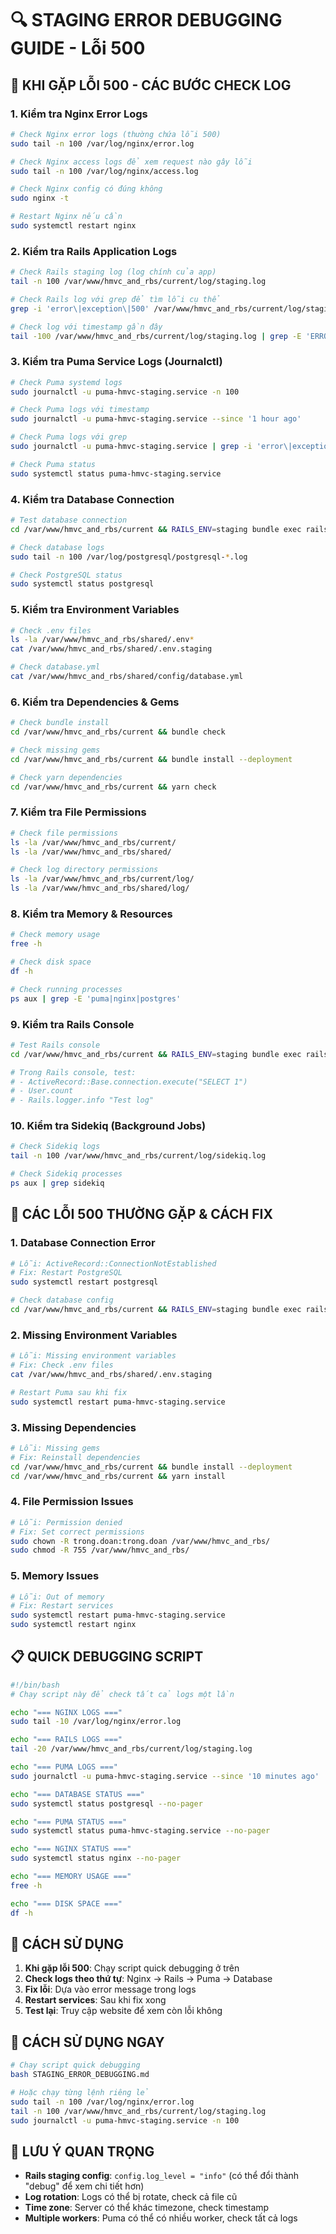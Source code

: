 # 🔍 STAGING ERROR DEBUGGING GUIDE - Lỗi 500

## 🚨 **KHI GẶP LỖI 500 - CÁC BƯỚC CHECK LOG**

### **1. Kiểm tra Nginx Error Logs**
```bash
# Check Nginx error logs (thường chứa lỗi 500)
sudo tail -n 100 /var/log/nginx/error.log

# Check Nginx access logs để xem request nào gây lỗi
sudo tail -n 100 /var/log/nginx/access.log

# Check Nginx config có đúng không
sudo nginx -t

# Restart Nginx nếu cần
sudo systemctl restart nginx
```

### **2. Kiểm tra Rails Application Logs**
```bash
# Check Rails staging log (log chính của app)
tail -n 100 /var/www/hmvc_and_rbs/current/log/staging.log

# Check Rails log với grep để tìm lỗi cụ thể
grep -i 'error\|exception\|500' /var/www/hmvc_and_rbs/current/log/staging.log | tail -20

# Check log với timestamp gần đây
tail -100 /var/www/hmvc_and_rbs/current/log/staging.log | grep -E 'ERROR|FATAL|Exception'
```

### **3. Kiểm tra Puma Service Logs (Journalctl)**
```bash
# Check Puma systemd logs
sudo journalctl -u puma-hmvc-staging.service -n 100

# Check Puma logs với timestamp
sudo journalctl -u puma-hmvc-staging.service --since '1 hour ago'

# Check Puma logs với grep
sudo journalctl -u puma-hmvc-staging.service | grep -i 'error\|exception\|500'

# Check Puma status
sudo systemctl status puma-hmvc-staging.service
```

### **4. Kiểm tra Database Connection**
```bash
# Test database connection
cd /var/www/hmvc_and_rbs/current && RAILS_ENV=staging bundle exec rails runner 'puts ActiveRecord::Base.connection.execute("SELECT 1").first'

# Check database logs
sudo tail -n 100 /var/log/postgresql/postgresql-*.log

# Check PostgreSQL status
sudo systemctl status postgresql
```

### **5. Kiểm tra Environment Variables**
```bash
# Check .env files
ls -la /var/www/hmvc_and_rbs/shared/.env*
cat /var/www/hmvc_and_rbs/shared/.env.staging

# Check database.yml
cat /var/www/hmvc_and_rbs/shared/config/database.yml
```

### **6. Kiểm tra Dependencies & Gems**
```bash
# Check bundle install
cd /var/www/hmvc_and_rbs/current && bundle check

# Check missing gems
cd /var/www/hmvc_and_rbs/current && bundle install --deployment

# Check yarn dependencies
cd /var/www/hmvc_and_rbs/current && yarn check
```

### **7. Kiểm tra File Permissions**
```bash
# Check file permissions
ls -la /var/www/hmvc_and_rbs/current/
ls -la /var/www/hmvc_and_rbs/shared/

# Check log directory permissions
ls -la /var/www/hmvc_and_rbs/current/log/
ls -la /var/www/hmvc_and_rbs/shared/log/
```

### **8. Kiểm tra Memory & Resources**
```bash
# Check memory usage
free -h

# Check disk space
df -h

# Check running processes
ps aux | grep -E 'puma|nginx|postgres'
```

### **9. Kiểm tra Rails Console**
```bash
# Test Rails console
cd /var/www/hmvc_and_rbs/current && RAILS_ENV=staging bundle exec rails console

# Trong Rails console, test:
# - ActiveRecord::Base.connection.execute("SELECT 1")
# - User.count
# - Rails.logger.info "Test log"
```

### **10. Kiểm tra Sidekiq (Background Jobs)**
```bash
# Check Sidekiq logs
tail -n 100 /var/www/hmvc_and_rbs/current/log/sidekiq.log

# Check Sidekiq processes
ps aux | grep sidekiq
```

## 🔧 **CÁC LỖI 500 THƯỜNG GẶP & CÁCH FIX**

### **1. Database Connection Error**
```bash
# Lỗi: ActiveRecord::ConnectionNotEstablished
# Fix: Restart PostgreSQL
sudo systemctl restart postgresql

# Check database config
cd /var/www/hmvc_and_rbs/current && RAILS_ENV=staging bundle exec rails db:migrate:status
```

### **2. Missing Environment Variables**
```bash
# Lỗi: Missing environment variables
# Fix: Check .env files
cat /var/www/hmvc_and_rbs/shared/.env.staging

# Restart Puma sau khi fix
sudo systemctl restart puma-hmvc-staging.service
```

### **3. Missing Dependencies**
```bash
# Lỗi: Missing gems
# Fix: Reinstall dependencies
cd /var/www/hmvc_and_rbs/current && bundle install --deployment
cd /var/www/hmvc_and_rbs/current && yarn install
```

### **4. File Permission Issues**
```bash
# Lỗi: Permission denied
# Fix: Set correct permissions
sudo chown -R trong.doan:trong.doan /var/www/hmvc_and_rbs/
sudo chmod -R 755 /var/www/hmvc_and_rbs/
```

### **5. Memory Issues**
```bash
# Lỗi: Out of memory
# Fix: Restart services
sudo systemctl restart puma-hmvc-staging.service
sudo systemctl restart nginx
```

## 📋 **QUICK DEBUGGING SCRIPT**

```bash
#!/bin/bash
# Chạy script này để check tất cả logs một lần

echo "=== NGINX LOGS ==="
sudo tail -10 /var/log/nginx/error.log

echo "=== RAILS LOGS ==="
tail -20 /var/www/hmvc_and_rbs/current/log/staging.log

echo "=== PUMA LOGS ==="
sudo journalctl -u puma-hmvc-staging.service --since '10 minutes ago'

echo "=== DATABASE STATUS ==="
sudo systemctl status postgresql --no-pager

echo "=== PUMA STATUS ==="
sudo systemctl status puma-hmvc-staging.service --no-pager

echo "=== NGINX STATUS ==="
sudo systemctl status nginx --no-pager

echo "=== MEMORY USAGE ==="
free -h

echo "=== DISK SPACE ==="
df -h
```

## 🎯 **CÁCH SỬ DỤNG**

1. **Khi gặp lỗi 500**: Chạy script quick debugging ở trên
2. **Check logs theo thứ tự**: Nginx → Rails → Puma → Database
3. **Fix lỗi**: Dựa vào error message trong logs
4. **Restart services**: Sau khi fix xong
5. **Test lại**: Truy cập website để xem còn lỗi không

## 🚀 **CÁCH SỬ DỤNG NGAY**

```bash
# Chạy script quick debugging
bash STAGING_ERROR_DEBUGGING.md

# Hoặc chạy từng lệnh riêng lẻ
sudo tail -n 100 /var/log/nginx/error.log
tail -n 100 /var/www/hmvc_and_rbs/current/log/staging.log
sudo journalctl -u puma-hmvc-staging.service -n 100
```

## 📝 **LƯU Ý QUAN TRỌNG**

- **Rails staging config**: `config.log_level = "info"` (có thể đổi thành "debug" để xem chi tiết hơn)
- **Log rotation**: Logs có thể bị rotate, check cả file cũ
- **Time zone**: Server có thể khác timezone, check timestamp
- **Multiple workers**: Puma có thể có nhiều worker, check tất cả logs
